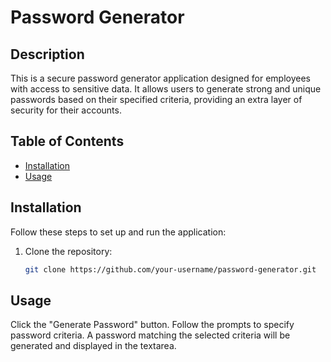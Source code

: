 # Password Generator

## Description

This is a secure password generator application designed for employees with access to sensitive data. It allows users to generate strong and unique passwords based on their specified criteria, providing an extra layer of security for their accounts.

## Table of Contents

- [Installation](#installation)
- [Usage](#usage)

## Installation

Follow these steps to set up and run the application:

1. Clone the repository:

   ```bash
   git clone https://github.com/your-username/password-generator.git

## Usage
Click the "Generate Password" button.
Follow the prompts to specify password criteria.
A password matching the selected criteria will be generated and displayed in the textarea.
